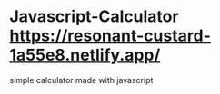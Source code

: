 # Javascript-Calculator https://resonant-custard-1a55e8.netlify.app/
simple calculator made with javascript
